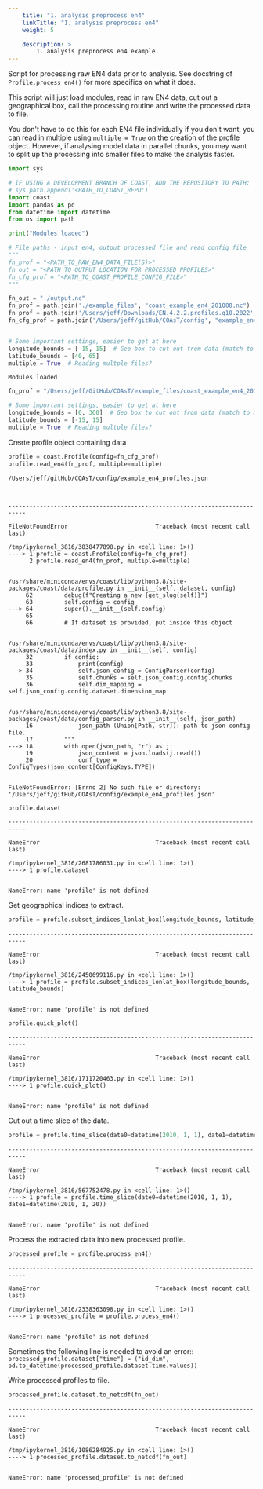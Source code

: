 ```yaml
---
    title: "1. analysis preprocess en4"
    linkTitle: "1. analysis preprocess en4"
    weight: 5

    description: >
        1. analysis preprocess en4 example.
---
```

Script for processing raw EN4 data prior to analysis.
See docstring of `Profile.process_en4()` for more specifics on what it does.

This script will just load modules, read in raw EN4 data, cut out a geographical box, call the processing routine and write the processed data to file.

You don't have to do this for each EN4 file individually if you don't want, you can read in multiple using `multiple = True` on the creation of the profile object. However, if analysing model data in parallel chunks, you may want to split up the processing into smaller files to make the analysis faster.


```python
import sys

# IF USING A DEVELOPMENT BRANCH OF COAST, ADD THE REPOSITORY TO PATH:
# sys.path.append('<PATH_TO_COAST_REPO')
import coast
import pandas as pd
from datetime import datetime
from os import path

print("Modules loaded")

# File paths - input en4, output processed file and read config file
"""
fn_prof = "<PATH_TO_RAW_EN4_DATA_FILE(S)>"
fn_out = "<PATH_TO_OUTPUT_LOCATION_FOR_PROCESSED_PROFILES>"
fn_cfg_prof = "<PATH_TO_COAST_PROFILE_CONFIG_FILE>"
"""

fn_out = "./output.nc"
fn_prof = path.join('./example_files', "coast_example_en4_201008.nc")
fn_prof = path.join('/Users/jeff/Downloads/EN.4.2.2.profiles.g10.2022', "EN.4.2.2.f.profiles.g10.2022*.nc")
fn_cfg_prof = path.join('/Users/jeff/gitHub/COAsT/config', "example_en4_profiles.json")


# Some important settings, easier to get at here
longitude_bounds = [-15, 15]  # Geo box to cut out from data (match to model)
latitude_bounds = [40, 65]
multiple = True  # Reading multple files?
```

    Modules loaded



```python
fn_prof = "/Users/jeff/GitHub/COAsT/example_files/coast_example_en4_201008.nc"
```


```python
# Some important settings, easier to get at here
longitude_bounds = [0, 360]  # Geo box to cut out from data (match to model)
latitude_bounds = [-15, 15]
multiple = True  # Reading multple files?
```

Create profile object containing data


```python
profile = coast.Profile(config=fn_cfg_prof)
profile.read_en4(fn_prof, multiple=multiple)
```

    /Users/jeff/gitHub/COAsT/config/example_en4_profiles.json



    ---------------------------------------------------------------------------

    FileNotFoundError                         Traceback (most recent call last)

    /tmp/ipykernel_3816/3838477898.py in <cell line: 1>()
    ----> 1 profile = coast.Profile(config=fn_cfg_prof)
          2 profile.read_en4(fn_prof, multiple=multiple)


    /usr/share/miniconda/envs/coast/lib/python3.8/site-packages/coast/data/profile.py in __init__(self, dataset, config)
         62         debug(f"Creating a new {get_slug(self)}")
         63         self.config = config
    ---> 64         super().__init__(self.config)
         65 
         66         # If dataset is provided, put inside this object


    /usr/share/miniconda/envs/coast/lib/python3.8/site-packages/coast/data/index.py in __init__(self, config)
         32         if config:
         33             print(config)
    ---> 34             self.json_config = ConfigParser(config)
         35             self.chunks = self.json_config.config.chunks
         36             self.dim_mapping = self.json_config.config.dataset.dimension_map


    /usr/share/miniconda/envs/coast/lib/python3.8/site-packages/coast/data/config_parser.py in __init__(self, json_path)
         16             json_path (Union[Path, str]): path to json config file.
         17         """
    ---> 18         with open(json_path, "r") as j:
         19             json_content = json.loads(j.read())
         20             conf_type = ConfigTypes(json_content[ConfigKeys.TYPE])


    FileNotFoundError: [Errno 2] No such file or directory: '/Users/jeff/gitHub/COAsT/config/example_en4_profiles.json'



```python
profile.dataset
```


    ---------------------------------------------------------------------------

    NameError                                 Traceback (most recent call last)

    /tmp/ipykernel_3816/2681786031.py in <cell line: 1>()
    ----> 1 profile.dataset
    

    NameError: name 'profile' is not defined


Get geographical indices to extract.


```python
profile = profile.subset_indices_lonlat_box(longitude_bounds, latitude_bounds)
```


    ---------------------------------------------------------------------------

    NameError                                 Traceback (most recent call last)

    /tmp/ipykernel_3816/2450699116.py in <cell line: 1>()
    ----> 1 profile = profile.subset_indices_lonlat_box(longitude_bounds, latitude_bounds)
    

    NameError: name 'profile' is not defined



```python
profile.quick_plot()
```


    ---------------------------------------------------------------------------

    NameError                                 Traceback (most recent call last)

    /tmp/ipykernel_3816/1711720463.py in <cell line: 1>()
    ----> 1 profile.quick_plot()
    

    NameError: name 'profile' is not defined


Cut out a time slice of the data.


```python
profile = profile.time_slice(date0=datetime(2010, 1, 1), date1=datetime(2010, 1, 20))
```


    ---------------------------------------------------------------------------

    NameError                                 Traceback (most recent call last)

    /tmp/ipykernel_3816/567752478.py in <cell line: 1>()
    ----> 1 profile = profile.time_slice(date0=datetime(2010, 1, 1), date1=datetime(2010, 1, 20))
    

    NameError: name 'profile' is not defined


Process the extracted data into new processed profile.


```python
processed_profile = profile.process_en4()
```


    ---------------------------------------------------------------------------

    NameError                                 Traceback (most recent call last)

    /tmp/ipykernel_3816/2338363098.py in <cell line: 1>()
    ----> 1 processed_profile = profile.process_en4()
    

    NameError: name 'profile' is not defined


Sometimes the following line is needed to avoid an error::  
`processed_profile.dataset["time"] = ("id_dim", pd.to_datetime(processed_profile.dataset.time.values))`

Write processed profiles to file.


```python
processed_profile.dataset.to_netcdf(fn_out)
```


    ---------------------------------------------------------------------------

    NameError                                 Traceback (most recent call last)

    /tmp/ipykernel_3816/1086284925.py in <cell line: 1>()
    ----> 1 processed_profile.dataset.to_netcdf(fn_out)
    

    NameError: name 'processed_profile' is not defined



```python

```
